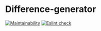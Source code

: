 # Difference-generator

[![Maintainability](https://api.codeclimate.com/v1/badges/60def95ef495801f7a4c/maintainability)](https://codeclimate.com/github/DMendybaeva/Difference-generator/maintainability)
 [![Eslint check](https://github.com/DMendybaeva/brain_games/workflows/eslint-check/badge.svg)](https://github.com/DMendybaeva/Difference-generator/actions)

